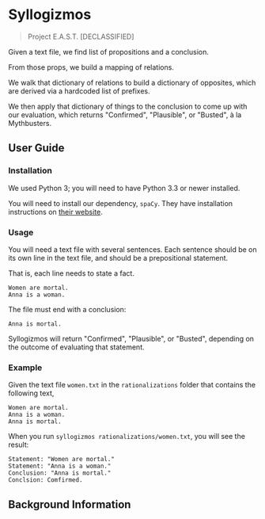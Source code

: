 # Syllogizmos
> Project E.A.S.T. [DECLASSIFIED]

Given a text file, we find list of propositions and a conclusion.

From those props, we build a mapping of relations.

We walk that dictionary of relations to build a dictionary of opposites, which are derived via a hardcoded list of prefixes.

We then apply that dictionary of things to the conclusion to come up with our evaluation, which returns "Confirmed", "Plausible", or "Busted", à la Mythbusters.


## User Guide

### Installation

We used Python 3; you will need to have Python 3.3 or newer installed.

You will need to install our dependency, `spaCy`. They have installation instructions on [their website](https://spacy.io/docs).


### Usage

You will need a text file with several sentences. Each sentence should be on its own line in the text file, and should be a prepositional statement.

That is, each line needs to state a fact.

	Women are mortal.
	Anna is a woman.

The file must end with a conclusion:

	Anna is mortal.

Syllogizmos will return "Confirmed", "Plausible", or "Busted", depending on the outcome of evaluating that statement.


### Example

Given the text file `women.txt` in the `rationalizations` folder that contains the following text,

	Women are mortal.
	Anna is a woman.
	Anna is mortal.

When you run `syllogizmos rationalizations/women.txt`, you will see the result:

	Statement: "Women are mortal."
	Statement: "Anna is a woman."
	Conclusion: "Anna is mortal."
	Conclsion: Comfirmed.


## Background Information
